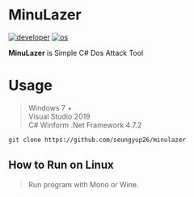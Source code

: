 # MinuLazer
[![developer](https://img.shields.io/badge/developer-seungyup-blue)](https://github.com/seungyup26/minulazer)
[![os](https://img.shields.io/badge/os-windows-blue)](https://github.com/seungyup26/minulazer) <br>

**MinuLazer** is Simple C# Dos Attack Tool

# Usage
> Windows 7 + <br>
> Visual Studio 2019 <br>
> C# Winform .Net Framework 4.7.2 <br>
```sh
git clone https://github.com/seungyup26/minulazer
```

## How to Run on Linux
> Run program with Mono or Wine.